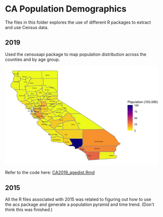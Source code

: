 # CA Population Demographics

The files in this folder explores the use of different R packages to extract and use Census data. 

## 2019
Used the censusapi package to map population distribution across the counties and by age group.

![overall pop distribution](ca2019_pop_map.jpeg)

Refer to the code here: [CA2019_agedist.Rmd](CA2019_agedist.Rmd)

## 2015
All the R files associated with 2015 was related to figuring out how to use the acs package and generate a population pyramid and time trend. (Don't think this was finished.)
